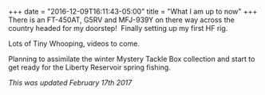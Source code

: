 +++
date = "2016-12-09T16:11:43-05:00"
title = "What I am up to now"
+++
There is an FT-450AT, G5RV and MFJ-939Y on there way across the country headed for my doorstep!  Finally setting up my first HF rig.

Lots of Tiny Whooping, videos to come.

Planning to assimilate the winter Mystery Tackle Box collection and start to get ready for the Liberty Reservoir spring fishing.

*This was updated February 17th 2017*
